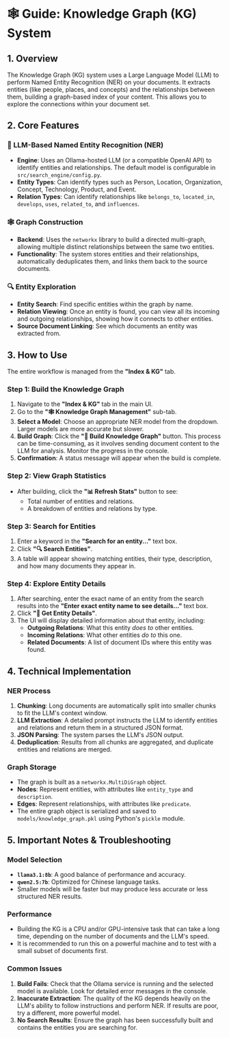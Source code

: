 # 🕸️ Guide: Knowledge Graph (KG) System

## 1. Overview

The Knowledge Graph (KG) system uses a Large Language Model (LLM) to perform Named Entity Recognition (NER) on your documents. It extracts entities (like people, places, and concepts) and the relationships between them, building a graph-based index of your content. This allows you to explore the connections within your document set.

## 2. Core Features

### 🧠 LLM-Based Named Entity Recognition (NER)
- **Engine**: Uses an Ollama-hosted LLM (or a compatible OpenAI API) to identify entities and relationships. The default model is configurable in `src/search_engine/config.py`.
- **Entity Types**: Can identify types such as Person, Location, Organization, Concept, Technology, Product, and Event.
- **Relation Types**: Can identify relationships like `belongs_to`, `located_in`, `develops`, `uses`, `related_to`, and `influences`.

### 🕸️ Graph Construction
- **Backend**: Uses the `networkx` library to build a directed multi-graph, allowing multiple distinct relationships between the same two entities.
- **Functionality**: The system stores entities and their relationships, automatically deduplicates them, and links them back to the source documents.

### 🔍 Entity Exploration
- **Entity Search**: Find specific entities within the graph by name.
- **Relation Viewing**: Once an entity is found, you can view all its incoming and outgoing relationships, showing how it connects to other entities.
- **Source Document Linking**: See which documents an entity was extracted from.

## 3. How to Use

The entire workflow is managed from the **"Index & KG"** tab.

### Step 1: Build the Knowledge Graph
1.  Navigate to the **"Index & KG"** tab in the main UI.
2.  Go to the **"🕸️ Knowledge Graph Management"** sub-tab.
3.  **Select a Model**: Choose an appropriate NER model from the dropdown. Larger models are more accurate but slower.
4.  **Build Graph**: Click the **"🔨 Build Knowledge Graph"** button. This process can be time-consuming, as it involves sending document content to the LLM for analysis. Monitor the progress in the console.
5.  **Confirmation**: A status message will appear when the build is complete.

### Step 2: View Graph Statistics
- After building, click the **"📊 Refresh Stats"** button to see:
    - Total number of entities and relations.
    - A breakdown of entities and relations by type.

### Step 3: Search for Entities
1.  Enter a keyword in the **"Search for an entity..."** text box.
2.  Click **"🔍 Search Entities"**.
3.  A table will appear showing matching entities, their type, description, and how many documents they appear in.

### Step 4: Explore Entity Details
1.  After searching, enter the exact name of an entity from the search results into the **"Enter exact entity name to see details..."** text box.
2.  Click **"📄 Get Entity Details"**.
3.  The UI will display detailed information about that entity, including:
    - **Outgoing Relations**: What this entity *does to* other entities.
    - **Incoming Relations**: What other entities *do to* this one.
    - **Related Documents**: A list of document IDs where this entity was found.

## 4. Technical Implementation

### NER Process
1.  **Chunking**: Long documents are automatically split into smaller chunks to fit the LLM's context window.
2.  **LLM Extraction**: A detailed prompt instructs the LLM to identify entities and relations and return them in a structured JSON format.
3.  **JSON Parsing**: The system parses the LLM's JSON output.
4.  **Deduplication**: Results from all chunks are aggregated, and duplicate entities and relations are merged.

### Graph Storage
- The graph is built as a `networkx.MultiDiGraph` object.
- **Nodes**: Represent entities, with attributes like `entity_type` and `description`.
- **Edges**: Represent relationships, with attributes like `predicate`.
- The entire graph object is serialized and saved to `models/knowledge_graph.pkl` using Python's `pickle` module.

## 5. Important Notes & Troubleshooting

### Model Selection
- **`llama3.1:8b`**: A good balance of performance and accuracy.
- **`qwen2.5:7b`**: Optimized for Chinese language tasks.
- Smaller models will be faster but may produce less accurate or less structured NER results.

### Performance
- Building the KG is a CPU and/or GPU-intensive task that can take a long time, depending on the number of documents and the LLM's speed.
- It is recommended to run this on a powerful machine and to test with a small subset of documents first.

### Common Issues
1.  **Build Fails**: Check that the Ollama service is running and the selected model is available. Look for detailed error messages in the console.
2.  **Inaccurate Extraction**: The quality of the KG depends heavily on the LLM's ability to follow instructions and perform NER. If results are poor, try a different, more powerful model.
3.  **No Search Results**: Ensure the graph has been successfully built and contains the entities you are searching for. 
